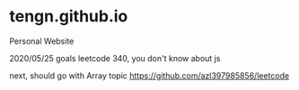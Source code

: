 # tengn.github.io
Personal Website

2020/05/25 goals
leetcode 340, you don't know about js

next, should go with Array topic
https://github.com/azl397985856/leetcode
